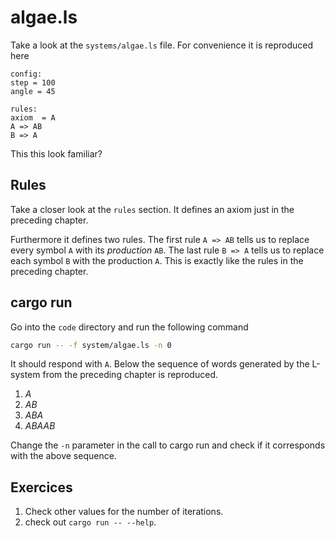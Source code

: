 # algae.ls
Take a look at the `systems/algae.ls` file. For convenience it is reproduced
here

```plain
config:
step = 100
angle = 45

rules:
axiom  = A
A => AB
B => A
```

This this look familiar?

## Rules
Take a closer look at the `rules` section. It defines an axiom just in the
preceding chapter.

Furthermore it defines two rules. The first rule `A => AB` tells us to replace
every symbol `A` with its _production_ `AB`. The last rule `B => A` tells us to
replace each symbol `B` with the production `A`.
This is exactly like the rules in the preceding chapter.

## cargo run
Go into the `code` directory and run the following command

```sh
cargo run -- -f system/algae.ls -n 0
```

It should respond with `A`. Below the sequence of words generated by the
L-system from the preceding chapter is reproduced.

1. *A*
2. *AB*
3. *ABA*
4. *ABAAB*

Change the `-n` parameter in the call to cargo run and check if it corresponds
with the above sequence.

## Exercices
1. Check other values for the number of iterations.
2. check out `cargo run -- --help`.

